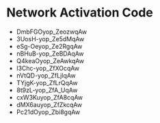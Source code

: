 # Network Activation Code
* DmbFGOyop_ZeozwqAw
* 3UosH-yop_Ze5dMqAw
* eSg-Oeyop_Ze2RgqAw
* nBHuB-yop_ZeBDAqAw
* Q4keaOyop_ZeAwkqAw
* l3Chc-yop_ZfXOcqAw
* nVtQD-yop_ZfLjIqAw
* TYjgK-yop_ZfLrQqAw
* 8t9zL-yop_ZfA_UqAw
* cxW3Kuyop_ZfA8cqAw
* dMX6auyop_ZfZkcqAw
* Pc21dOyop_Zbi8gqAw